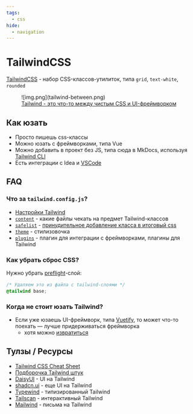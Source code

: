 ```yaml
---
tags:
  - css
hide:
  - navigation
---
```


# TailwindCSS

[TailwindCSS](https://tailwindcss.com/) - набор CSS-классов-утилиток, типа `grid`, `text-white`, `rounded`

<figure markdown>
![img.png](tailwind-between.png)
<figcaption>
<a href="https://www.youtube.com/watch?v=lHZwlzOUOZ4">Tailwind - это что-то между чистым CSS и UI-фреймворком</a>
</figcaption>
</figure>

## Как юзать

- Просто пишешь css-классы
- Можно юзать с фреймворками, типа Vue
- Можно добавить в проект без JS, типа сюда в MkDocs,
  используя [Tailwind CLI](https://tailwindcss.com/docs/installation)
- Есть интеграции с Idea и [VSCode](https://marketplace.visualstudio.com/items?itemName=bradlc.vscode-tailwindcss)

## FAQ

### Что за `tailwind.config.js`?

- [Настройки Tailwind](https://tailwindcss.com/docs/configuration)
- [`content`](https://tailwindcss.com/docs/content-configuration) - какие файлы чекать на предмет Tailwind-классов
- [`safelist`](https://tailwindcss.com/docs/content-configuration#safelisting-classes) - [принудительное добавление класса в итоговый css](https://stackoverflow.com/a/71189518/5500609)  
- [`theme`](https://tailwindcss.com/docs/theme) - стилизовочка
- [`plugins`](https://tailwindcss.com/docs/plugins) - плагин для интеграции с фреймворками, плагины для Tailwind

### Как убрать сброс CSS?

Нужно убрать [preflight](https://tailwindcss.com/docs/preflight)-слой:

```css
/* Удаляем это из файла с tailwind-слоями */
@tailwind base;
```


### Когда не стоит юзать Tailwind?

- Если уже юзаешь UI-фреймворк, типа [Vuetify](https://vuetifyjs.com/en/), то может что-то поехать — лучше
  придерживаться
  фреймворка
    - хотя
      можно [извратиться](https://medium.com/@pierremriau/how-to-replace-vuetify-utility-classes-with-tailwindcss-9a3ebaa21f4f)

## Тулзы / Ресурсы

- [Tailwind CSS Cheat Sheet](https://tailwindcomponents.com/cheatsheet/)
- [Подборочка Tailwind штук](https://github.com/aniftyco/awesome-tailwindcss)
- [DaisyUI](https://daisyui.com/) - UI на Tailwind
- [shadcn.ui](https://ui.shadcn.com/) - еще UI на Tailwind 
- [Typewind](https://typewind.dev/) - типизированный Tailwind
- [Tailscan](https://tailscan.com/) - интерактивный Tailwind
- [Mailwind](https://github.com/soheilpro/mailwind) - письма на Tailwind